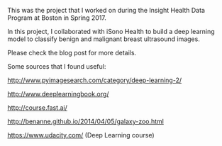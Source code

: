 This was the project that I worked on during the Insight Health Data Program at Boston in Spring 2017. 

In this project, I collaborated with iSono Health to build a deep learning model to classify benign and malignant breast ultrasound images.

Please check the blog post for more details.

Some sources that I found useful:

http://www.pyimagesearch.com/category/deep-learning-2/

http://www.deeplearningbook.org/

http://course.fast.ai/

http://benanne.github.io/2014/04/05/galaxy-zoo.html

https://www.udacity.com/ (Deep Learning course)
